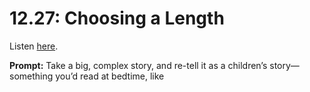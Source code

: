 # 12.27: Choosing a Length 

Listen [here](http://www.writingexcuses.com/2017/07/02/12-27-choosing-a-length/). 

**Prompt:** Take a big, complex story, and re-tell it as a children’s story—something you’d read at bedtime, like 